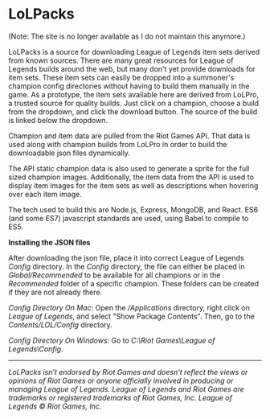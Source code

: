 # LoLPacks

(Note: The site is no longer available as I do not maintain this anymore.)

LoLPacks is a source for downloading League of Legends item sets derived from known sources. There are many great resources for League of Legends builds around the web, but many don't yet provide downloads for item sets. These item sets can easily be dropped into a summoner's champion config directories without having to build them manually in the game. As a prototype, the item sets available here are derived from LoLPro, a trusted source for quality builds. Just click on a champion, choose a build from the dropdown, and click the download button. The source of the build is linked below the dropdown.

Champion and item data are pulled from the Riot Games API. That data is used along with champion builds from LoLPro in order to build the downloadable json files dynamically.

The API static champion data is also used to generate a sprite for the full sized champion images. Additionally, the item data from the API is used to display item images for the item sets as well as descriptions when hovering over each item image.

The tech used to build this are Node.js, Express, MongoDB, and React. ES6 (and some ES7) javascript standards are used, using Babel to compile to ES5.

**Installing the JSON files**

After downloading the json file, place it into correct League of Legends *Config* directory. In the *Config* directory, the file can either be placed in *Global/Recommended* to be available for all champions or in the *Recommended* folder of a specific champion. These folders can be created if they are not already there.

*Config Directory On Mac*: Open the */Applications* directory, right click on *League of Legends*, and select "Show Package Contents". Then, go to the *Contents/LOL/Config* directory.

*Config Directory On Windows*: Go to *C:\Riot Games\League of Legends\Config*.

---
*LoLPacks isn’t endorsed by Riot Games and doesn’t reflect the views or opinions of Riot Games or anyone officially involved in producing or managing League of Legends. League of Legends and Riot Games are trademarks or registered trademarks of Riot Games, Inc. League of Legends © Riot Games, Inc.*

